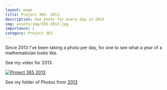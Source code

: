 ```yaml
---
layout: page
title: Project 365- 2013
description: One photo for every day in 2013
img: assets/img/365-2013.jpg
importance: 1
category: Project 365
---
```


Since 2013 I've been taking a photo per day, for one to see what a year of a mathematician looks like.

See my video for 2013.

[![Project 365 2013](http://img.youtube.com/vi/hK5DHOlCEwU/0.jpg)](http://www.youtube.com/watch?v=hK5DHOlCEwU "Project 365 2013")

See my folder of Photos from [2013](https://sites.google.com/view/project365-2013)
